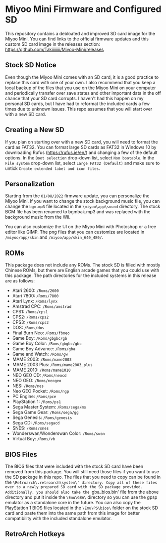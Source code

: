 # Miyoo Mini Firmware and Configured SD 
This repository contains a debloated and improved SD card image for the Miyoo Mini. You can find links to the official firmware updates and this custom SD card image in the releases section: https://github.com/Takiiiiiiii/Miyoo-Mini/releases

## Stock SD Notice

Even though the Miyoo Mini comes with an SD card, it is a good practice to replace this card with one of your own. I also recommend that you keep a local backup of the files that you use on the Miyoo Mini on your computer and periodically transfer over save states and other important data in the off chance that your SD card corrupts. I haven't had this happen on my personal SD cards, but I have had to reformat the included cards a few times due to unknown issues. This repo assumes that you will start over with a new SD card.

## Creating a New SD

If you plan on starting over with a new SD card, you will need to format the card as FAT32. You can format large SD cards as FAT32 in Windows 10 by downloading Rufus (https://rufus.ie/en/) and changing a few of the default options. In the `Boot selection` drop-down list, select `Non bootable`. In the `File system` drop-down list, select `Large FAT32 (Default)` and make sure to untick `Create extended label and icon files`.

## Personalization 

Starting from the `01/08/2022` firmware update, you can personalize the Miyoo Mini. If you want to change the stock background music file, you can change the `bgm.mp3` file located in the `\miyoo\app\sound` directory. The stock BGM file has been renamed to bgmbak.mp3 and was replaced with the background music from the Wii. 

You can also customize the UI on the Miyoo Mini with Photoshop or a free editor like GIMP. The png files that you can customize are located in `/miyoo/app/skin` and `/miyoo/app/skin_640_480/`.

## ROMs

This package does not include any ROMs. The stock SD is filled with mostly Chinese ROMs, but there are English arcade games that you could use with this package. The path directories for the included systems in this release are as follows:

- Atari 2600: `/Roms/2600` 
- Atari 7800: `/Roms/7800` 
- Atari Lynx: `/Roms/lynx`
- Amstrad CPC: `/Roms/amstrad`
- CPS1: `/Roms/cps1`
- CPS2: `/Roms/cps2`
- CPS3: `/Roms/cps3`
- DOS: `/Roms/dos`
- Final Burn Neo: `/Roms/fbneo`
- Game Boy: `/Roms/gbgbc/gb`
- Game Boy Color: `/Roms/gbgbc/gbc`
- Game Boy Advance: `/Roms/gba`
- Game and Watch: `/Roms/gw`
- MAME 2003: `/Roms/mame2003`
- MAME 2003 Plus: `/Roms/mame2003_plus`
- MAME 2010: `/Roms/mame1010`
- NEO GEO CD: `/Roms/neocd`
- NEO GEO: `/Roms/neogeo`
- NES: `/Roms/nes`
- Neo GEO Pocket: `/Roms/ngp`
- PC Engine: `/Roms/pce`
- PlayStation 1: `/Roms/ps1`
- Sega Master System: `/Roms/sega/ms`
- Sega Game Gear: `/Roms/sega/gg`
- Sega Genesis: `/Roms/genesis`
- Sega CD: `/Roms/segacd`
- SNES: `/Roms/snes`
- Wonderswan/Wonderswan Color: `/Roms/swan`
- Virtual Boy: `/Roms/vb`

## BIOS Files

The BIOS files that were included with the stock SD card have been removed from this package. You will still need those files if you want to use the SD package in this repo. The files that you need to copy can be found in the `\Retroarch\.retroarch\system\' directory. Copy all of these files over to a newly prepared SD card with the SD package provided. Additionally, you should also take the `gba_bios.bin' file from the above directory and put it inside the `\Emu\GBA\` directory so you can use the gpsp emulator as a standalone core in the future. You can also copy the PlayStation 1 BIOS files located in the `\Emu\PS\bios\` folder on the stock SD card and paste them into the same path from this image for better compatibility with the included standalone emulator. 

## RetroArch Hotkeys
